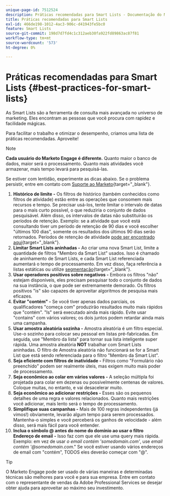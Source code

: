 ```yaml
---
unique-page-id: 7512524
description: Práticas recomendadas para Smart Lists - Documentação do Marketo - Documentação do produto
title: Práticas recomendadas para Smart Lists
exl-id: 466de198-1012-4ac3-906c-d41943fe5bc0
feature: Smart Lists
source-git-commit: 198d7d7fd4c1c312aeb30fa922fd89863ac87f81
workflow-type: tm+mt
source-wordcount: '573'
ht-degree: 0%

---
```


# Práticas recomendadas para Smart Lists {#best-practices-for-smart-lists}

As Smart Lists são a ferramenta de consulta mais avançada no universo de marketing. Eles encontram as pessoas que você procura com rapidez e facilidade mágicas.

Para facilitar o trabalho e otimizar o desempenho, criamos uma lista de práticas recomendadas. Aproveite!

>[!NOTE]
>
>**Cada usuário do Marketo Engage é diferente.** Quanto maior o banco de dados, maior será o processamento. Quanto mais atividades você armazenar, mais tempo levará para pesquisá-las.
>
>Se estiver com lentidão, experimente as dicas abaixo. Se o problema persistir, entre em contato com [Suporte ao Marketo](https://nation.marketo.com/t5/Support/ct-p/Support){target="_blank"}.

1. **Histórico de limite -** Os filtros de histórico (também conhecidos como filtros de atividade) estão entre as operações que consomem mais recursos e tempo. Se precisar usá-los, tente limitar o intervalo de datas para o mais curto possível, o que reduziria o conjunto de dados pesquisável. Além disso, os intervalos de datas não substituirão os períodos de retenção. Exemplo: se a atividade que você está consultando tiver um período de retenção de 90 dias e você escolher &quot;últimos 100 dias&quot;, somente os resultados dos últimos 90 dias serão retornados. Períodos de retenção de atividade [pode ser encontrado aqui](https://nation.marketo.com/t5/knowledgebase/marketo-activities-data-retention-policy/ta-p/251480){target="_blank"}.
1. **Limitar Smart Lists aninhadas -** Ao criar uma nova Smart List, limite a quantidade de filtros &quot;Membro da Smart List&quot; usados. Isso é chamado de aninhamento de Smart Lists, e cada Smart List referenciada aumentará o tempo de processamento. Em vez disso, faça referência a listas estáticas ou utilize [segmentação](/help/marketo/product-docs/personalization/segmentation-and-snippets/segmentation/create-a-segmentation.md){target="_blank"}.
1. **Usar operadores positivos sobre negativos -** Embora os filtros &quot;não&quot; estejam disponíveis, eles precisam pesquisar todo o conjunto de dados na sua instância, o que pode ser extremamente demorado. Os filtros positivos &quot;is&quot; são capazes de aproveitar algoritmos de pesquisa mais eficazes.
1. **Evitar &quot;contém&quot; -** Se você tiver apenas dados parciais, os qualificadores &quot;começa com&quot; produzirão resultados muito mais rápidos que &quot;contém&quot;. &quot;Is&quot; será executado ainda mais rápido. Evite usar &quot;contains&quot; com vários valores; os dois juntos podem retardar ainda mais uma campanha.
1. **Usar amostra aleatória sozinha -** Amostra aleatória é um filtro especial. Use-o sozinho para colocar seu pessoal em listas pré-fabricadas. Em seguida, use &quot;Membro da lista&quot; para tornar sua lista inteligente super rápida. Uma amostra aleatória **NOT** trabalhar com Smart Lists aninhadas. O filtro de Amostra aleatória não funcionará se for a Smart List que está sendo referenciada para o filtro &quot;Membro da Smart List&quot;.
1. **Seja eficiente com filtros de inatividade -** Filtros como &quot;Formulário não preenchido&quot; podem ser realmente úteis, mas exigem muito mais poder de processamento.
1. **Seja econômico ao colar em vários valores -** A seleção múltipla foi projetada para colar em dezenas ou possivelmente centenas de valores. Coloque muitas, no entanto, e vai desacelerar muito.
1. **Seja econômico ao adicionar restrições -** Esses são os pequenos detalhes de uma regra e valores relacionados. Quanto mais restrições você adicionar, mais lento será o tempo de processamento.
1. **Simplifique suas campanhas -** Mais de 100 regras independentes (já vimos!) obviamente, levarão algum tempo para serem processados. Mantenha-o simples e você perceberá os ganhos de velocidade - além disso, será mais fácil para você entender.
1. **Inclua o símbolo @ antes do nome do domínio ao usar o filtro Endereço de email** **-** Isso faz com que ele use uma query mais rápida. Exemplo: em vez de usar _o email contém &#39;somedomain.com&#39;_, use _email contém &#39;@somedomain.com_.&quot; Se você estiver usando vários endereços de email com &quot;contém&quot;, TODOS eles deverão começar com &quot;@&quot;.

>[!TIP]
>
>O Marketo Engage pode ser usado de várias maneiras e determinadas técnicas são melhores para você e para sua empresa. Entre em contato com o representante de vendas da Adobe Professional Services se desejar obter ajuda para aproveitar ao máximo seu investimento.

